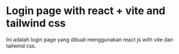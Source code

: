 # Login page with react + vite and tailwind css

Ini adalah login page yang dibuat menggunakan react js with vite dan tailwind css. 
